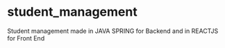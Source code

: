 # student_management
Student management made in JAVA SPRING for Backend and in REACTJS for Front End
